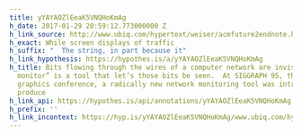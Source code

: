 ```yaml
---
title: yYAYAOZlEeaK5VNQHoKmAg
h_date: 2017-01-29 20:59:12.773000000 Z
h_link_source: http://www.ubiq.com/hypertext/weiser/acmfuture2endnote.htm
h_exact: While screen displays of traffic
h_suffix: "  The string, in part because it"
h_link_hypothesis: https://hypothes.is/a/yYAYAOZlEeaK5VNQHoKmAg
h_title: Bits flowing through the wires of a computer network are invisible; a “network
  monitor” is a tool that let’s those bits be seen.  At SIGGRAPH 95, the largest computer
  graphics conference, a radically new network monitoring tool was introduced.  It
  produce
h_link_api: https://hypothes.is/api/annotations/yYAYAOZlEeaK5VNQHoKmAg
h_prefix: ''
h_link_incontext: https://hyp.is/yYAYAOZlEeaK5VNQHoKmAg/www.ubiq.com/hypertext/weiser/acmfuture2endnote.htm
---
```


